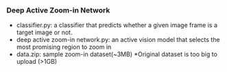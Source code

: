 ### Deep Active Zoom-in Network
- classifier.py: a classifier that predicts whether a given image frame is a target image or not. 
- deep active zoom-in network.py: an active vision model that selects the most promising region to zoom in
- data.zip: sample zoom-in dataset(~3MB) *Original dataset is too big to upload (>1GB)
